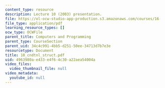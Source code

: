```yaml
---
content_type: resource
description: Lecture 10 (2003) presentation.
file: https://ol-ocw-studio-app-production.s3.amazonaws.com/courses/16-01-unified-engineering-i-ii-iii-iv-fall-2005-spring-2006/4963980ae433e4f64c30a22aea54004a_10_cndtnl_struct.pdf
file_type: application/pdf
learning_resource_types: []
ocw_type: OCWFile
parent_title: Computers and Programming
parent_type: CourseSection
parent_uid: 34c4c991-4bb5-d251-50ee-34713d7b7e3e
resourcetype: Document
title: 10_cndtnl_struct.pdf
uid: 4963980a-e433-e4f6-4c30-a22aea54004a
video_files:
  video_thumbnail_file: null
video_metadata:
  youtube_id: null
---
```

